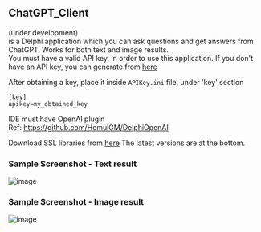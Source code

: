 ## ChatGPT_Client
(under development)\
is a Delphi application which you can ask questions and get answers from ChatGPT. Works for both text and image results.\
You must have a valid API key, in order to use this application. If you don't have an API key, you can generate from [here](https://platform.openai.com/overview)

After obtaining a key, place it inside ```APIKey.ini``` file, under 'key' section
```
[key]
apikey=my_obtained_key
```

IDE must have OpenAI plugin \
Ref: https://github.com/HemulGM/DelphiOpenAI


Download SSL libraries from [here](http://indy.fulgan.com/SSL/) The latest versions are at the bottom.

### Sample Screenshot - Text result
![image](https://user-images.githubusercontent.com/53097068/228934117-0ed24dfc-fff0-4a62-ab11-45b80a7d2ff6.png)

### Sample Screenshot - Image result
![image](https://user-images.githubusercontent.com/53097068/233826198-3ee91a70-5bc1-4c89-a9a8-c784e4f78a50.png)


